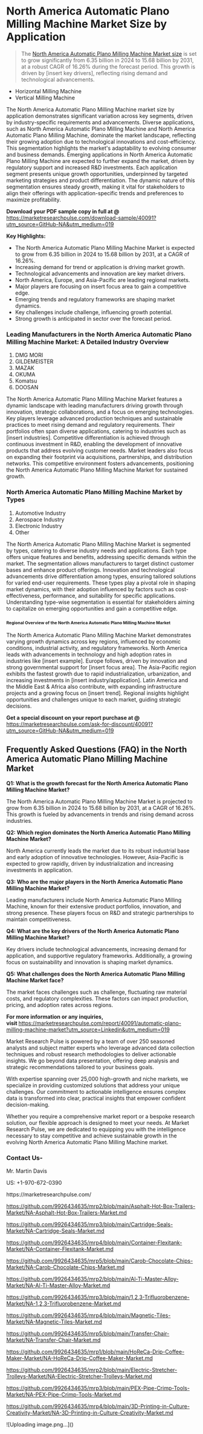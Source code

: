 <h1>North America Automatic Plano Milling Machine Market&nbsp;Size by Application</h1><blockquote><p>The <a href="https://marketresearchpulse.com/download-sample/40091?utm_source=GitHub-NA&amp;utm_medium=019">North America Automatic Plano Milling Machine Market size</a> is set to grow significantly from 6.35 billion in 2024 to 15.68 billion by 2031, at a robust CAGR of 16.26% during the forecast period. This growth is driven by [insert key drivers], reflecting rising demand and technological advancements.</p></blockquote><ul><li>Horizontal Milling Machine<li> Vertical Milling Machine</li></ul><p>The North America Automatic Plano Milling Machine market size by application demonstrates significant variation across key segments, driven by industry-specific requirements and advancements. Diverse applications, such as North America Automatic Plano Milling Machine and North America Automatic Plano Milling Machine, dominate the market landscape, reflecting their growing adoption due to technological innovations and cost-efficiency. This segmentation highlights the market's adaptability to evolving consumer and business demands. Emerging applications in North America Automatic Plano Milling Machine are expected to further expand the market, driven by regulatory support and increased R&D investments. Each application segment presents unique growth opportunities, underpinned by targeted marketing strategies and product differentiation. The dynamic nature of this segmentation ensures steady growth, making it vital for stakeholders to align their offerings with application-specific trends and preferences to maximize profitability.</p><p><strong>Download your PDF sample copy in full at @ </strong><a href="https://marketresearchpulse.com/download-sample/40091?utm_source=GitHub-NA&amp;utm_medium=019">https://marketresearchpulse.com/download-sample/40091?utm_source=GitHub-NA&amp;utm_medium=019</a></p><p><strong>Key Highlights: </strong></p><ul><li>The North America Automatic Plano Milling Machine Market is expected to grow from 6.35 billion in 2024 to 15.68 billion by 2031, at a CAGR of 16.26%.</li><li>Increasing demand for trend or application is driving market growth.</li><li>Technological advancements and innovation are key market drivers.</li><li>North America, Europe, and Asia-Pacific are leading regional markets.</li><li>Major players are focusing on insert focus area to gain a competitive edge.</li><li>Emerging trends and regulatory frameworks are shaping market dynamics.</li><li>Key challenges include challenge, influencing growth potential.</li><li>Strong growth is anticipated in sector over the forecast period.</li></ul><h3>Leading Manufacturers in the North America Automatic Plano Milling Machine Market: A Detailed Industry Overview</h3><ol><li>DMG MORI</li><li>GILDEMEISTER</li><li>MAZAK</li><li>OKUMA</li><li>Komatsu</li><li>DOOSAN</li></ol><div class="flex max-w-full flex-col flex-grow"><div class="min-h-8 text-message flex w-full flex-col items-end gap-2 whitespace-normal break-words [.text-message+&amp;]:mt-5" dir="auto" data-message-author-role="assistant" data-message-id="fd8432e4-4910-450d-b182-61b7bfb0a01f" data-message-model-slug="gpt-4o"><div class="flex w-full flex-col gap-1 empty:hidden first:pt-[3px]"><div class="markdown prose w-full break-words dark:prose-invert light"><p>The North America Automatic Plano Milling Machine Market features a dynamic landscape with leading manufacturers driving growth through innovation, strategic collaborations, and a focus on emerging technologies. Key players leverage advanced production techniques and sustainable practices to meet rising demand and regulatory requirements. Their portfolios often span diverse applications, catering to industries such as [insert industries]. Competitive differentiation is achieved through continuous investment in R&amp;D, enabling the development of innovative products that address evolving customer needs. Market leaders also focus on expanding their footprint via acquisitions, partnerships, and distribution networks. This competitive environment fosters advancements, positioning the North America Automatic Plano Milling Machine Market for sustained growth.</p></div></div></div></div><h3>North America Automatic Plano Milling Machine Market by Types</h3><ol><li>Automotive Industry<li> Aerospace Industry<li> Electronic Industry<li> Other</li></ol><div class="flex max-w-full flex-col flex-grow"><div class="min-h-8 text-message flex w-full flex-col items-end gap-2 whitespace-normal break-words [.text-message+&amp;]:mt-5" dir="auto" data-message-author-role="assistant" data-message-id="084470be-0bb7-4664-bddf-5156b4f41249" data-message-model-slug="gpt-4o-mini"><div class="flex w-full flex-col gap-1 empty:hidden first:pt-[3px]"><div class="markdown prose w-full break-words dark:prose-invert light"><p>The North America Automatic Plano Milling Machine Market is segmented by types, catering to diverse industry needs and applications. Each type offers unique features and benefits, addressing specific demands within the market. The segmentation allows manufacturers to target distinct customer bases and enhance product offerings. Innovation and technological advancements drive differentiation among types, ensuring tailored solutions for varied end-user requirements. These types play a pivotal role in shaping market dynamics, with their adoption influenced by factors such as cost-effectiveness, performance, and suitability for specific applications. Understanding type-wise segmentation is essential for stakeholders aiming to capitalize on emerging opportunities and gain a competitive edge.</p></div></div></div></div><h3><span style="font-size: 11px;">Regional Overview of the North America Automatic Plano Milling Machine Market</span></h3><div class="flex max-w-full flex-col flex-grow"><div class="min-h-8 text-message flex w-full flex-col items-end gap-2 whitespace-normal break-words [.text-message+&amp;]:mt-5" dir="auto" data-message-author-role="assistant" data-message-id="e9038762-ce64-4e30-91c9-9bd413514231" data-message-model-slug="gpt-4o-mini"><div class="flex w-full flex-col gap-1 empty:hidden first:pt-[3px]"><div class="markdown prose w-full break-words dark:prose-invert light"><p>The North America Automatic Plano Milling Machine Market demonstrates varying growth dynamics across key regions, influenced by economic conditions, industrial activity, and regulatory frameworks. North America leads with advancements in technology and high adoption rates in industries like [insert example]. Europe follows, driven by innovation and strong governmental support for [insert focus area]. The Asia-Pacific region exhibits the fastest growth due to rapid industrialization, urbanization, and increasing investments in [insert industry/application]. Latin America and the Middle East &amp; Africa also contribute, with expanding infrastructure projects and a growing focus on [insert trend]. Regional insights highlight opportunities and challenges unique to each market, guiding strategic decisions.</p></div></div></div></div><p><strong>Get a special discount on your report purchase at @ </strong><a href="https://marketresearchpulse.com/ask-for-discount/40091?utm_source=GitHub-NA&amp;utm_medium=019">https://marketresearchpulse.com/ask-for-discount/40091?utm_source=GitHub-NA&amp;utm_medium=019</a></p><h2>Frequently Asked Questions (FAQ) in the North America Automatic Plano Milling Machine Market</h2><p><strong>Q1: What is the growth forecast for the North America Automatic Plano Milling Machine Market?</strong></p><p>The North America Automatic Plano Milling Machine Market is projected to grow from 6.35 billion in 2024 to 15.68 billion by 2031, at a CAGR of 16.26%. This growth is fueled by advancements in trends and rising demand across industries.</p><p><strong>Q2: Which region dominates the North America Automatic Plano Milling Machine Market?</strong></p><p>North America currently leads the market due to its robust industrial base and early adoption of innovative technologies. However, Asia-Pacific is expected to grow rapidly, driven by industrialization and increasing investments in application.</p><p><strong>Q3: Who are the major players in the North America Automatic Plano Milling Machine Market?</strong></p><p>Leading manufacturers include North America Automatic Plano Milling Machine, known for their extensive product portfolios, innovation, and strong presence. These players focus on R&amp;D and strategic partnerships to maintain competitiveness.</p><p><strong>Q4: What are the key drivers of the North America Automatic Plano Milling Machine Market?</strong></p><p>Key drivers include technological advancements, increasing demand for application, and supportive regulatory frameworks. Additionally, a growing focus on sustainability and innovation is shaping market dynamics.</p><p><strong>Q5: What challenges does the North America Automatic Plano Milling Machine Market face?</strong></p><p>The market faces challenges such as challenge, fluctuating raw material costs, and regulatory complexities. These factors can impact production, pricing, and adoption rates across regions.</p><p><strong>For more information or any inquiries, visit&nbsp;</strong><a href="https://marketresearchpulse.com/report/40091/automatic-plano-milling-machine-market?utm_source=Linkedin&utm_medium=019">https://marketresearchpulse.com/report/40091/automatic-plano-milling-machine-market?utm_source=Linkedin&utm_medium=019</a></p><p>Market Research Pulse is powered by a team of over 250 seasoned analysts and subject matter experts who leverage advanced data collection techniques and robust research methodologies to deliver actionable insights. We go beyond data presentation, offering deep analysis and strategic recommendations tailored to your business goals.</p><p>With expertise spanning over 25,000 high-growth and niche markets, we specialize in providing customized solutions that address your unique challenges. Our commitment to actionable intelligence ensures complex data is transformed into clear, practical insights that empower confident decision-making.</p><p>Whether you require a comprehensive market report or a bespoke research solution, our flexible approach is designed to meet your needs. At Market Research Pulse, we are dedicated to equipping you with the intelligence necessary to stay competitive and achieve sustainable growth in the evolving North America Automatic Plano Milling Machine market.</p><h3><strong>Contact Us-</strong></h3><p>Mr. Martin Davis</p><p>US: +1-970-672-0390</p><p>https://marketresearchpulse.com/</p><p><a href="https://github.com/9926434635/mrp2/blob/main/Asphalt-Hot-Box-Trailers-Market/NA-Asphalt-Hot-Box-Trailers-Market.md">https://github.com/9926434635/mrp2/blob/main/Asphalt-Hot-Box-Trailers-Market/NA-Asphalt-Hot-Box-Trailers-Market.md</a></p><p><a href="https://github.com/9926434635/mrp3/blob/main/Cartridge-Seals-Market/NA-Cartridge-Seals-Market.md">https://github.com/9926434635/mrp3/blob/main/Cartridge-Seals-Market/NA-Cartridge-Seals-Market.md</a></p><p><a href="https://github.com/9926434635/mrp4/blob/main/Container-Flexitank-Market/NA-Container-Flexitank-Market.md">https://github.com/9926434635/mrp4/blob/main/Container-Flexitank-Market/NA-Container-Flexitank-Market.md</a></p><p><a href="https://github.com/9926434635/mrp5/blob/main/Carob-Chocolate-Chips-Market/NA-Carob-Chocolate-Chips-Market.md">https://github.com/9926434635/mrp5/blob/main/Carob-Chocolate-Chips-Market/NA-Carob-Chocolate-Chips-Market.md</a></p><p><a href="https://github.com/9926434635/mrp2/blob/main/Al-Ti-Master-Alloy-Market/NA-Al-Ti-Master-Alloy-Market.md">https://github.com/9926434635/mrp2/blob/main/Al-Ti-Master-Alloy-Market/NA-Al-Ti-Master-Alloy-Market.md</a></p><p><a href="https://github.com/9926434635/mrp3/blob/main/1,2,3-Trifluorobenzene-Market/NA-1,2,3-Trifluorobenzene-Market.md">https://github.com/9926434635/mrp3/blob/main/1,2,3-Trifluorobenzene-Market/NA-1,2,3-Trifluorobenzene-Market.md</a></p><p><a href="https://github.com/9926434635/mrp4/blob/main/Magnetic-Tiles-Market/NA-Magnetic-Tiles-Market.md">https://github.com/9926434635/mrp4/blob/main/Magnetic-Tiles-Market/NA-Magnetic-Tiles-Market.md</a></p><p><a href="https://github.com/9926434635/mrp5/blob/main/Transfer-Chair-Market/NA-Transfer-Chair-Market.md">https://github.com/9926434635/mrp5/blob/main/Transfer-Chair-Market/NA-Transfer-Chair-Market.md</a></p><p><a href="https://github.com/9926434635/mrp1/blob/main/HoReCa-Drip-Coffee-Maker-Market/NA-HoReCa-Drip-Coffee-Maker-Market.md">https://github.com/9926434635/mrp1/blob/main/HoReCa-Drip-Coffee-Maker-Market/NA-HoReCa-Drip-Coffee-Maker-Market.md</a></p><p><a href="https://github.com/9926434635/mrp2/blob/main/Electric-Stretcher-Trolleys-Market/NA-Electric-Stretcher-Trolleys-Market.md">https://github.com/9926434635/mrp2/blob/main/Electric-Stretcher-Trolleys-Market/NA-Electric-Stretcher-Trolleys-Market.md</a></p><p><a href="https://github.com/9926434635/mrp3/blob/main/PEX-Pipe-Crimp-Tools-Market/NA-PEX-Pipe-Crimp-Tools-Market.md">https://github.com/9926434635/mrp3/blob/main/PEX-Pipe-Crimp-Tools-Market/NA-PEX-Pipe-Crimp-Tools-Market.md</a></p><p><a href="https://github.com/9926434635/mrp4/blob/main/3D-Printing-in-Culture-Creativity-Market/NA-3D-Printing-in-Culture-Creativity-Market.md">https://github.com/9926434635/mrp4/blob/main/3D-Printing-in-Culture-Creativity-Market/NA-3D-Printing-in-Culture-Creativity-Market.md</a></p>
![Uploading image.png…]()
